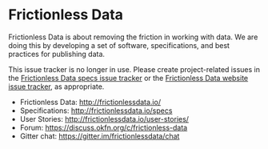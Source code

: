 # Frictionless Data

Frictionless Data is about removing the friction in working with data. We are doing this by developing a set of software, specifications, and best practices for publishing data. 

This issue tracker is no longer in use. Please create project-related issues in the [Frictionless Data specs issue tracker](https://github.com/frictionlessdata/specs/issues) or the [Frictionless Data website issue tracker](https://github.com/frictionlessdata/website/issues), as appropriate. 

* Frictionless Data: http://frictionlessdata.io/ 
* Specifications: http://frictionlessdata.io/specs
* User Stories: http://frictionlessdata.io/user-stories/
* Forum: https://discuss.okfn.org/c/frictionless-data
* Gitter chat: https://gitter.im/frictionlessdata/chat
